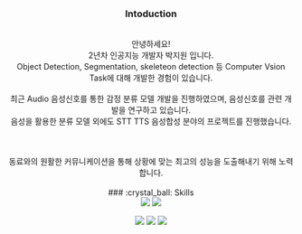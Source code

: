 <!-- ![header](https://capsule-render.vercel.app/api?type=rect&color=0033CC&height=250&section=header&text=Hello%20I'm%20Jiwon&fontSize=90&animation=fadeIn&fontColor=FFFF33) --!>
<br><br>

<div align=center>
  <h3> Intoduction </h3>
  <br>
  안녕하세요!<br>2년차 인공지능 개발자 박지원 입니다.<br>
  Object Detection, Segmentation, skeleteon detection 등 Computer Vsion Task에 대해 개발한 경험이 있습니다.<br><br>
  최근 Audio 음성신호를 통한 감정 분류 모델 개발을 진행하였으며, 음성신호를 관련 개발을 연구하고 있습니다.<br>
  음성을 활용한 분류 모델 외에도 STT TTS 음성합성 분야의 프로젝트를 진행했습니다.
  <br>
  <br>
 
  
  
  <br>
  <br>
  동료와의 원활한 커뮤니케이션을 통해 상황에 맞는 최고의 성능을 도출해내기 위해 노력합니다.<br>
  
  

<br>

### :crystal_ball: Skills

<!--각 언어별 로고--> 
<br>
<img src="https://img.shields.io/badge/Python-3776AB?style=flat&logo=Python&logoColor=white"> <img src="https://img.shields.io/badge/Docker-2496ED?style=flat&logo=Docker&logoColor=white"/>

<img src="https://img.shields.io/badge/Tensorflow-FF6F00?style=flat&logo=Tensorflow&logoColor=white"/> <img src="https://img.shields.io/badge/Pytorch-EE4C2C?style=flat&logo=Pytorch&logoColor=white"/> <img src="https://img.shields.io/badge/Keras-D00000?style=flat&logo=Keras&logoColor=white"/>
 <br>
<br>

